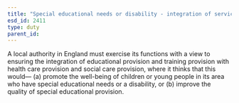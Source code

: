 ```yaml
---
title: "Special educational needs or disability - integration of services"
esd_id: 2411
type: duty
parent_id:  
---
```


A local authority in England must exercise its functions with a view to ensuring the integration of educational provision and training provision with health care provision and social care provision, where it thinks that this would—
(a) promote the well-being of children or young people in its area who have special educational needs or a disability, or
(b) improve the quality of special educational provision.

